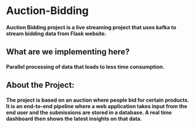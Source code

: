 # Auction-Bidding

#### Auction Bidding project is a live streaming project that uses kafka to stream bidding data from Flask website.

## What are we implementing here?
#### Parallel processing of data that leads to less time consumption.

## About the Project:
#### The project is based on an auction where people bid for certain products. It is an end-to-end pipeline where a web application takes input from the end user and the submissions are stored in a database. A real time dashboard then shows the latest insights on that data.

